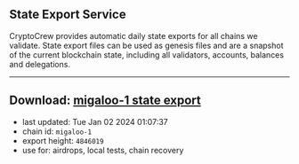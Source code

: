 ## State Export Service
CryptoCrew provides automatic daily state exports for all chains we validate. State export files can be used as genesis files and are a snapshot of the current blockchain state, including all validators, accounts, balances and delegations.

---
**Download: [migaloo-1 state export](https://dl.ccvalidators.com/SERVICE/migaloo/migaloo-1_export_4846019.json)**
---

- last updated: Tue Jan 02 2024 01:07:37
- chain id: `migaloo-1`
- export height: `4846019`
- use for: airdrops, local tests, chain recovery
